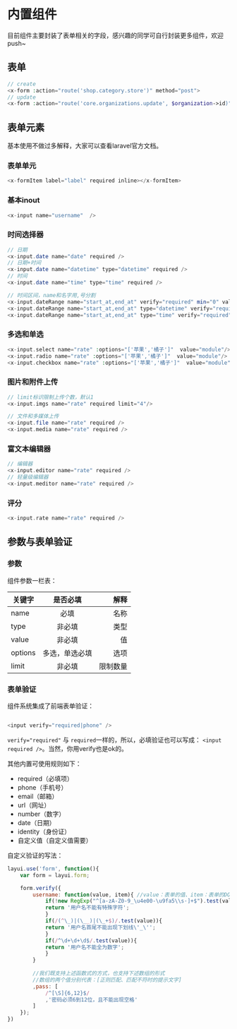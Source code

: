 # 内置组件

目前组件主要封装了表单相关的字段，感兴趣的同学可自行封装更多组件，欢迎push~

## 表单

```php
// create
<x-form :action="route('shop.category.store')" method="post">
// update
<x-form :action="route('core.organizations.update', $organization->id)" method="patch">
```

## 表单元素

基本使用不做过多解释，大家可以查看laravel官方文档。

### 表单单元

```php
<x-formItem label="label" required inline></x-formItem>
```
### 基本inout
```php
<x-input name="username"  />
```

### 时间选择器
```php
// 日期
<x-input.date name="date" required />
// 日期+时间
<x-input.date name="datetime" type="datetime" required />
// 时间
<x-input.date name="time" type="time" required />

// 时间区间，name和名字用,号分割
<x-input.dateRange name="start_at,end_at" verify="required" min="0" value="2018-12-1,2019-11-5"/>
<x-input.dateRange name="start_at,end_at" type="datetime" verify="required" min="0" />
<x-input.dateRange name="start_at,end_at" type="time" verify="required" min="0" />
```

### 多选和单选
```php
<x-input.select name="rate" :options="['苹果','橘子']"  value="module"/>
<x-input.radio name="rate" :options="['苹果','橘子']"  value="module"/>
<x-input.checkbox name="rate" :options="['苹果','橘子']"  value="module"/>
```

### 图片和附件上传
```php
// limit标识限制上传个数，默认1
<x-input.imgs name="rate" required limit="4"/>

// 文件和多媒体上传
<x-input.file name="rate" required />
<x-input.media name="rate" required />
```

### 富文本编辑器
```php
// 编辑器
<x-input.editor name="rate" required />
// 轻量级编辑器
<x-input.meditor name="rate" required />
```

### 评分
```php
<x-input.rate name="rate" required />
```

## 参数与表单验证


### 参数

组件参数一栏表：

|  关键字 | 是否必填  | 解释 |
| ------------- |:-------------:| -----:|
|name |必填|  名称|
|type |非必填|  类型|
|value |非必填| 值
|options|多选，单选必填|选项
|limit|非必填|限制数量


### 表单验证
组件系统集成了前端表单验证：

```php

<input verify="required|phone" />

```


`verify="required"` 与 `required`一样的，所以，必填验证也可以写成：
`<input required />`。当然，你用verify也是ok的。 

其他内置可使用规则如下：

- required（必填项）
- phone（手机号）
- email（邮箱）
- url（网址）
- number（数字）
- date（日期）
- identity（身份证）
- 自定义值（自定义值需要）


自定义验证的写法：

```js
layui.use('form', function(){
    var form = layui.form;

    form.verify({
        username: function(value, item){ //value：表单的值、item：表单的DOM对象
            if(!new RegExp("^[a-zA-Z0-9_\u4e00-\u9fa5\\s·]+$").test(value)){
            return '用户名不能有特殊字符';
            }
            if(/(^\_)|(\__)|(\_+$)/.test(value)){
            return '用户名首尾不能出现下划线\'_\'';
            }
            if(/^\d+\d+\d$/.test(value)){
            return '用户名不能全为数字';
            }
        }
        
        //我们既支持上述函数式的方式，也支持下述数组的形式
        //数组的两个值分别代表：[正则匹配、匹配不符时的提示文字]
        ,pass: [
            /^[\S]{6,12}$/
            ,'密码必须6到12位，且不能出现空格'
        ]
    });  
})



```
